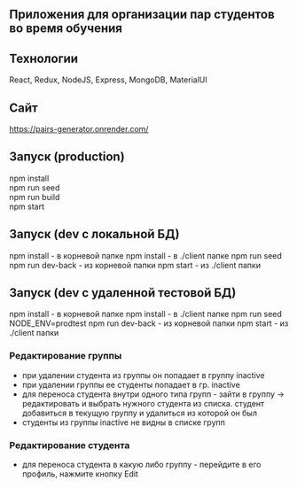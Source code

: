 ##  Приложения для организации пар студентов во время обучения

##  Технологии
React, Redux, NodeJS, Express, MongoDB, MaterialUI

##  Сайт
https://pairs-generator.onrender.com/

##  Запуск (production)
npm install  
npm run seed  
npm run build  
npm start

##  Запуск (dev c локальной БД)
npm install      - в корневой папке
npm install      - в ./client папке
npm run seed  
npm run dev-back - из корневой папки
npm start        - из ./client папки

##  Запуск (dev c удаленной тестовой БД)
npm install                          - в корневой папке
npm install                          - в ./client папке
npm run seed  
NODE_ENV=prodtest npm run dev-back   - из корневой папки
npm start                            - из ./client папки

### Редактирование группы
- при удалении студента из группы он попадает в группу inactive
- при удалении группы ее студенты попадает в гр. inactive
- для переноса студента внутри одного типа групп - зайти в группу -> редактировать и выбрать нужного студента из списка. студент добавиться в текущую группу и удалиться из которой он был
- студенты из группы inactive не видны в списке групп

### Редактирование студента
- для переноса студента в какую либо группу - перейдите в его профиль, нажмите кнопку Edit

